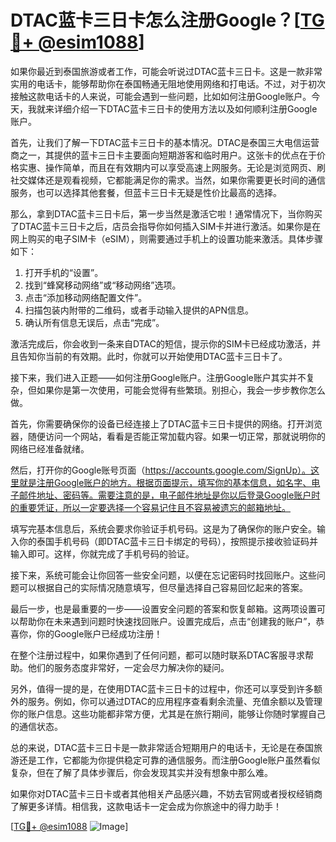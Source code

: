 # DTAC蓝卡三日卡怎么注册Google？[[TG💪+ @esim1088](https://t.me/s/esim1088)]

如果你最近到泰国旅游或者工作，可能会听说过DTAC蓝卡三日卡。这是一款非常实用的电话卡，能够帮助你在泰国畅通无阻地使用网络和打电话。不过，对于初次接触这款电话卡的人来说，可能会遇到一些问题，比如如何注册Google账户。今天，我就来详细介绍一下DTAC蓝卡三日卡的使用方法以及如何顺利注册Google账户。

首先，让我们了解一下DTAC蓝卡三日卡的基本情况。DTAC是泰国三大电信运营商之一，其提供的蓝卡三日卡主要面向短期游客和临时用户。这张卡的优点在于价格实惠、操作简单，而且在有效期内可以享受高速上网服务。无论是浏览网页、刷社交媒体还是观看视频，它都能满足你的需求。当然，如果你需要更长时间的通信服务，也可以选择其他套餐，但蓝卡三日卡无疑是性价比最高的选择。

那么，拿到DTAC蓝卡三日卡后，第一步当然是激活它啦！通常情况下，当你购买了DTAC蓝卡三日卡之后，店员会指导你如何插入SIM卡并进行激活。如果你是在网上购买的电子SIM卡（eSIM），则需要通过手机上的设置功能来激活。具体步骤如下：

1. 打开手机的“设置”。
2. 找到“蜂窝移动网络”或“移动网络”选项。
3. 点击“添加移动网络配置文件”。
4. 扫描包装内附带的二维码，或者手动输入提供的APN信息。
5. 确认所有信息无误后，点击“完成”。

激活完成后，你会收到一条来自DTAC的短信，提示你的SIM卡已经成功激活，并且告知你当前的有效期。此时，你就可以开始使用DTAC蓝卡三日卡了。

接下来，我们进入正题——如何注册Google账户。注册Google账户其实并不复杂，但如果你是第一次使用，可能会觉得有些繁琐。别担心，我会一步步教你怎么做。

首先，你需要确保你的设备已经连接上了DTAC蓝卡三日卡提供的网络。打开浏览器，随便访问一个网站，看看是否能正常加载内容。如果一切正常，那就说明你的网络已经准备就绪。

然后，打开你的Google账号页面（https://accounts.google.com/SignUp）。这里就是注册Google账户的地方。根据页面提示，填写你的基本信息，如名字、电子邮件地址、密码等。需要注意的是，电子邮件地址是你以后登录Google账户时的重要凭证，所以一定要选择一个容易记住且不容易被遗忘的邮箱地址。

填写完基本信息后，系统会要求你验证手机号码。这是为了确保你的账户安全。输入你的泰国手机号码（即DTAC蓝卡三日卡绑定的号码），按照提示接收验证码并输入即可。这样，你就完成了手机号码的验证。

接下来，系统可能会让你回答一些安全问题，以便在忘记密码时找回账户。这些问题可以根据自己的实际情况随意填写，但尽量选择自己容易回忆起来的答案。

最后一步，也是最重要的一步——设置安全问题的答案和恢复邮箱。这两项设置可以帮助你在未来遇到问题时快速找回账户。设置完成后，点击“创建我的账户”，恭喜你，你的Google账户已经成功注册！

在整个注册过程中，如果你遇到了任何问题，都可以随时联系DTAC客服寻求帮助。他们的服务态度非常好，一定会尽力解决你的疑问。

另外，值得一提的是，在使用DTAC蓝卡三日卡的过程中，你还可以享受到许多额外的服务。例如，你可以通过DTAC的应用程序查看剩余流量、充值余额以及管理你的账户信息。这些功能都非常方便，尤其是在旅行期间，能够让你随时掌握自己的通信状态。

总的来说，DTAC蓝卡三日卡是一款非常适合短期用户的电话卡，无论是在泰国旅游还是工作，它都能为你提供稳定可靠的通信服务。而注册Google账户虽然看似复杂，但在了解了具体步骤后，你会发现其实并没有想象中那么难。

如果你对DTAC蓝卡三日卡或者其他相关产品感兴趣，不妨去官网或者授权经销商了解更多详情。相信我，这款电话卡一定会成为你旅途中的得力助手！

[[TG💪+ @esim1088](https://t.me/s/esim1088) ![Image](https://i.postimg.cc/4NQfJmqS/Snipaste-2025-05-13-00-14-12.png)]